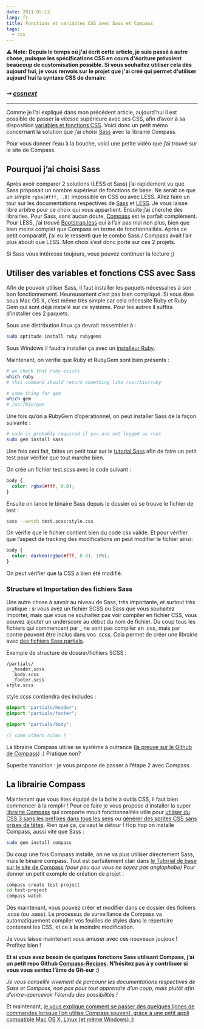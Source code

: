 ```yaml
---
date: 2011-05-13
lang: fr
title: Fonctions et variables CSS avec Sass et Compass
tags:
  - css
---
```


⚠️ **Note: Depuis le temps où j'ai écrit cette article, je suis passé à autre
chose, puisque les spécifications CSS en cours d'écriture prévoient beaucoup de
customisation possible. Si vous souhaitez utiliser cela dès aujourd'hui, je vous
renvois sur le projet que j'ai créé qui permet d'utiliser aujourd'hui la syntaxe
CSS de demain:**

### ⇢ _[cssnext](https://cssnext.github.io)_

---

Comme je l’ai expliqué dans mon précédent article, aujourd’hui il est possible
de passer la vitesse supérieure avec ses CSS, afin d’avoir à sa disposition
[variables et fonctions CSS][1]. Voici donc un petit mémo concernant la solution
que j’ai choisi [Sass][2] avec la librairie Compass.

Pour vous donner l’eau à la bouche, voici une petite vidéo que j’ai trouvé sur
le site de Compass.

## Pourquoi j’ai choisi **Sass**

Après avoir comparer 2 solutions (LESS et Sass) j’ai rapidement vu que Sass
proposait un nombre supérieur de fonctions de base. Ne serait ce que un simple
`rgba(#fff, .8)` impossible en CSS ou avec LESS. Allez faire un tour sur les
documentations respectives de [Sass][6] et [LESS][7]. Je vous laisse libre
arbitre pour ce choix qui vous appartient. Ensuite j’ai cherché des librairies.
Pour Sass, sans aucun doute, [Compass][8] est le parfait complément. Pour LESS,
j’ai trouvé [Bootstrap.less][9] qui à l’air pas mal non plus, bien que bien
moins complet que Compass en terme de fonctionnalités. Après ce petit
comparatif, j’ai eu le ressenti que le combo Sass / Compass avait l’air plus
abouti que LESS. Mon choix s’est donc porté sur ces 2 projets.

Si Sass vous intéresse toujours, vous pouvez continuer la lecture ;)

## Utiliser des variables et fonctions CSS avec Sass

Afin de pouvoir utiliser Sass, il faut installer les paquets nécessaires à son
bon fonctionnement. Heureusement c’est pas bien compliqué. Si vous êtes sous Mac
OS X, c’est même très simple car cela nécessite Ruby et Ruby Gem qui sont déjà
installé sur ce système. Pour les autres il suffira d’installer ces 2 paquets.

Sous une distribution linux ça devrait ressembler à :

```bash
sudo aptitude install ruby rubygems
```

Sous Windows il faudra installer ça avec un [installeur Ruby][10].

Maintenant, on vérifie que Ruby et RubyGem sont bien présents :

```bash
# we check that ruby exists
which ruby
# this command should return something like /usr/bin/ruby

# same thing for gem
which gem
# /usr/bin/gem
```

Une fois qu’on a RubyGem d’opérationnel, on peut installer Sass de la façon
suivante :

```bash
# sudo is probably required if you are not logged as root
sudo gem install sass
```

Une fois ceci fait, faites un petit tour sur le [tutorial Sass][11] afin de
faire un petit test pour vérifier que tout marche bien.

On crée un fichier test.scss avec le code suivant :

```scss
body {
  color: rgba(#fff, 0.8);
}
```

Ensuite on lance le binaire Sass depuis le dossier où se trouve le fichier de
test :

```bash
sass --watch test.scss:style.css
```

On vérifie que le fichier contient bien du code css valide. Et pour vérifier que
l’aspect de tracking des modifications on peut modifier le fichier ainsi:

```scss
body {
  color: darken(rgba(#fff, 0.8), 10%);
}
```

On peut vérifier que la CSS a bien été modifié.

### Structure et Importation des fichiers Sass

Une autre chose à savoir au niveau de Sass, très importante, et surtout très
pratique : si vous avez un fichier SCSS ou Sass que vous souhaitez importer,
mais que vous ne souhaitez pas voir compiler en fichier CSS, vous pouvez ajouter
un underscore au début du nom de fichier. Du coup tous les fichiers qui
commencent par \_ ne sont pas compiler en .css, mais par contre peuvent être
inclus dans vos .scss. Cela permet de créer une librairie avec [des fichiers
Sass partiels][12].

Exemple de structure de dossier/fichiers SCSS :

```console
/partials/
  _header.scss
  _body.scss
  _footer.scss
style.scss
```

style.scss contiendra des includes :

```scss
@import "partials/header";
@import "partials/footer";

@import "partials/body";

// some others rules ?
```

La librairie Compass utilise se système à outrance ([la preuve sur le Github de
Compass][13]) :) Pratique non?

Superbe transition : je vous propose de passer à l’étape 2 avec Compass.

## La librairie Compass

Maintenant que vous êtes équipé de la boite à outils CSS, il faut bien commencer
à la remplir ! Pour ce faire je vous propose d’installer la super [librairie
Compass][8] qui comporte moult fonctionnalités utile pour [utiliser du CSS 3
sans les préfixes dans tous les sens][14] ou [générer des sprites CSS sans
prises de têtes][15]. Rien que ça, ça vaut le détour ! Hop hop on installe
Compass, aussi vite que Sass :

```bash
sudo gem install compass
```

Du coup une fois Compass installé, on ne va plus utiliser directement Sass, mais
le binaire compass. Tout est parfaitement clair dans [le Tutorial de base sur le
site de Compass][16] _(pour peu que vous ne soyez pas anglophobe)_ Pour donner
un petit exemple de création de projet :

```bash
compass create test-project
cd test-project
compass watch
```

Dès maintenant, vous pouvez créer et modifier dans ce dossier des fichiers .scss
(ou .sass). Le processus de surveillance de Compass va automatiquement compiler
vos feuilles de styles dans le répertoire contenant les CSS, et ce à la moindre
modification.

Je vous laisse maintenant vous amuser avec ces nouveaux joujoux ! Profitez bien
!

**Et si vous avez besoin de quelques fonctions Sass utilisant Compass, j’ai un
petit repo Github [Compass-Recipes][17]. N’hésitez pas à y contribuer si vous
vous sentez l’âme de Git-eur :)**

_Je vous conseille vivement de parcourir les documentations respectives de Sass
et Compass, non pas pour tout apprendre d’un coup, mais plutôt afin
d’entre-apercevoir l’étendu des possibilités !_

Et maintenant, [je vous explique comment se passer des quelques lignes de
commandes lorsque l’on utilise Compass souvent, grâce à une petit appli
compatible Mac OS X, Linux (et même Windows) ;)][18]

[1]: /blog/utiliser-des-variables-fonctions-css "Utiliser des variables et fonctions CSS, c’est possible !"
[2]: http://sass-lang.com/
[6]: http://sass-lang.com/docs/yardoc/file.SASS_REFERENCE.html
[7]: http://lesscss.org/#docs
[8]: http://compass-style.org/
[9]: http://markdotto.com/bootstrap/
[10]: http://rubyinstaller.org/
[11]: http://sass-lang.com/tutorial.html
[12]: http://sass-lang.com/docs/yardoc/file.SASS_REFERENCE.html#partials
[13]: https://github.com/chriseppstein/compass/tree/stable/frameworks/compass/stylesheets
[14]: http://compass-style.org/reference/compass/css3/
[15]: http://compass-style.org/reference/compass/utilities/sprites/
[16]: http://compass-style.org/help/
[17]: https://github.com/MoOx/Compass-Recipes
[18]: /blog/compass-app-application-pour-compiler-css-sass-compass/
